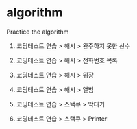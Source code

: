 # algorithm
Practice the algorithm


1. 코딩테스트 연습 > 해시 > 완주하지 못한 선수

2. 코딩테스트 연습 > 해시 > 전화번호 목록

3. 코딩테스트 연습 > 해시 > 위장

4. 코딩테스트 연습 > 해시 > 앨범

5. 코딩테스트 연습 > 스택큐 > 막대기

6. 코딩테스트 연습 > 스택큐 > Printer
